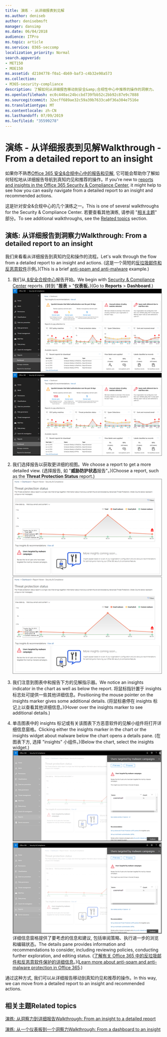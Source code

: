 ```yaml
---
title: 演练 - 从详细报表到见解
ms.author: deniseb
author: denisebmsft
manager: dansimp
ms.date: 06/04/2018
audience: ITPro
ms.topic: article
ms.service: O365-seccomp
localization_priority: Normal
search.appverid:
- MET150
- MOE150
ms.assetid: d2104778-f0a1-4b69-baf3-c4b32e98a573
ms.collection:
- M365-security-compliance
description: 了解如何从详细报告移动到安全&amp;合规性中心中推荐的操作的洞察力。
ms.openlocfilehash: ec0c440ac24bccbd739fbb52c2bb92c87e9c7888
ms.sourcegitcommit: 32ecff689ae32c59a39b7633ca0f36a304e7516e
ms.translationtype: MT
ms.contentlocale: zh-CN
ms.lasthandoff: 07/09/2019
ms.locfileid: "35599278"
---
```

# <a name="walkthrough---from-a-detailed-report-to-an-insight"></a><span data-ttu-id="64bba-103">演练 - 从详细报表到见解</span><span class="sxs-lookup"><span data-stu-id="64bba-103">Walkthrough - From a detailed report to an insight</span></span>

<span data-ttu-id="64bba-104">如果你不熟悉[Office 365 安全&amp;合规中心中的报告和见解](reports-and-insights-in-security-and-compliance.md), 它可能会帮助你了解如何轻松地从详细报告导航到真知灼见和推荐的操作。</span><span class="sxs-lookup"><span data-stu-id="64bba-104">If you're new to [reports and insights in the Office 365 Security &amp; Compliance Center](reports-and-insights-in-security-and-compliance.md), it might help to see how you can easily navigate from a detailed report to an insight and recommended actions.</span></span> 
  
<span data-ttu-id="64bba-105">这是针对安全&amp;合规中心的几个演练之一。</span><span class="sxs-lookup"><span data-stu-id="64bba-105">This is one of several walkthroughs for the Security &amp; Compliance Center.</span></span> <span data-ttu-id="64bba-106">若要查看其他演练, 请参阅 "[相关主题](#related-topics)" 部分。</span><span class="sxs-lookup"><span data-stu-id="64bba-106">To see additional walkthroughs, see the [Related topics](#related-topics) section.</span></span> 
  
## <a name="walkthrough-from-a-detailed-report-to-an-insight"></a><span data-ttu-id="64bba-107">演练: 从详细报告到洞察力</span><span class="sxs-lookup"><span data-stu-id="64bba-107">Walkthrough: From a detailed report to an insight</span></span>

<span data-ttu-id="64bba-108">我们来看看从详细报告到真知灼见和操作的流程。</span><span class="sxs-lookup"><span data-stu-id="64bba-108">Let's walk through the flow from a detailed report to an insight and actions.</span></span> <span data-ttu-id="64bba-109">(这是一个简短的[反垃圾邮件和反恶意软件](anti-spam-and-anti-malware-protection.md)示例。)</span><span class="sxs-lookup"><span data-stu-id="64bba-109">(This is a brief [anti-spam and anti-malware](anti-spam-and-anti-malware-protection.md) example.)</span></span> 
  
1. <span data-ttu-id="64bba-110">我们从[ &amp;安全合规中心](https://protection.office.com)报告开始。</span><span class="sxs-lookup"><span data-stu-id="64bba-110">We begin with [Security &amp; Compliance Center](https://protection.office.com) reports.</span></span> <span data-ttu-id="64bba-111">(转到 "**报表** \> "**仪表板**。)</span><span class="sxs-lookup"><span data-stu-id="64bba-111">(Go to **Reports** \> **Dashboard**.)</span></span> <br/><span data-ttu-id="64bba-112">![在安全&amp;合规性中心中, 转到\> "报告" 仪表板](media/68f3bb7c-b4f7-4cca-904b-478643a93c94.png)</span><span class="sxs-lookup"><span data-stu-id="64bba-112">![In the Security &amp; Compliance Center, go to Reports \> Dashboard](media/68f3bb7c-b4f7-4cca-904b-478643a93c94.png)</span></span>
  
2. <span data-ttu-id="64bba-113">我们选择报告以获取更详细的视图。</span><span class="sxs-lookup"><span data-stu-id="64bba-113">We choose a report to get a more detailed view.</span></span> <span data-ttu-id="64bba-114">(选择报告, 如 "**威胁防护状态**报告"。)</span><span class="sxs-lookup"><span data-stu-id="64bba-114">(Choose a report, such as the **Threat Protection Status** report.)</span></span><br/><span data-ttu-id="64bba-115">![显示见解的威胁防护状态报告](media/f47d7dbd-816a-47ba-b8db-53919fbed192.png)</span><span class="sxs-lookup"><span data-stu-id="64bba-115">![Threat Protection Status report showing insights](media/f47d7dbd-816a-47ba-b8db-53919fbed192.png)</span></span>
  
3. <span data-ttu-id="64bba-116">我们注意到图表中和报告下方的见解指示器。</span><span class="sxs-lookup"><span data-stu-id="64bba-116">We notice an insights indicator in the chart as well as below the report.</span></span> <span data-ttu-id="64bba-117">将鼠标指针置于 insights 标志处可提供一些其他详细信息。</span><span class="sxs-lookup"><span data-stu-id="64bba-117">Positioning the mouse pointer on the insights marker gives some additional details.</span></span> <span data-ttu-id="64bba-118">(将鼠标悬停在 insights 标记上以查看其他详细信息。)</span><span class="sxs-lookup"><span data-stu-id="64bba-118">(Hover over the insights marker to see additional details.)</span></span>
    
4. <span data-ttu-id="64bba-119">单击图表中的 insights 标记或有关该图表下方恶意软件的见解小组件将打开详细信息窗格。</span><span class="sxs-lookup"><span data-stu-id="64bba-119">Clicking either the insights marker in the chart or the insights widget about malware below the chart opens a details pane.</span></span> <span data-ttu-id="64bba-120">(在图表下方, 选择 "insights" 小组件。)</span><span class="sxs-lookup"><span data-stu-id="64bba-120">(Below the chart, select the insights widget.)</span></span><br/><span data-ttu-id="64bba-121">![有关恶意软件的见解的详细信息](media/2c8bccc5-ca4e-4bb9-ad4c-55fcee0535b7.png)</span><span class="sxs-lookup"><span data-stu-id="64bba-121">![Details for insights about malware](media/2c8bccc5-ca4e-4bb9-ad4c-55fcee0535b7.png)</span></span><br/><span data-ttu-id="64bba-122">详细信息窗格提供了要考虑的信息和建议, 包括审阅策略、执行进一步的浏览和编辑状态。</span><span class="sxs-lookup"><span data-stu-id="64bba-122">The details pane provides information and recommendations to consider, including reviewing policies, conducting further exploration, and editing status.</span></span> <span data-ttu-id="64bba-123">([了解有关 Office 365 中的反垃圾邮件和反恶意软件保护的详细信息](anti-spam-and-anti-malware-protection.md)。)</span><span class="sxs-lookup"><span data-stu-id="64bba-123">([Learn more about anti-spam and anti-malware protection in Office 365](anti-spam-and-anti-malware-protection.md).)</span></span>
    
<span data-ttu-id="64bba-124">通过这种方式, 我们可以从详细报告移动到真知灼见和推荐的操作。</span><span class="sxs-lookup"><span data-stu-id="64bba-124">In this way, we can move from a detailed report to an insight and recommended actions.</span></span> 
  
## <a name="related-topics"></a><span data-ttu-id="64bba-125">相关主题</span><span class="sxs-lookup"><span data-stu-id="64bba-125">Related topics</span></span>

[<span data-ttu-id="64bba-126">演练: 从洞察力到详细报告</span><span class="sxs-lookup"><span data-stu-id="64bba-126">Walkthrough: From an insight to a detailed report</span></span>](from-an-insight-to-a-detailed-report.md)
  
[<span data-ttu-id="64bba-127">演练: 从一个仪表板到一个洞察力</span><span class="sxs-lookup"><span data-stu-id="64bba-127">Walkthrough: From a dashboard to an insight</span></span>](from-a-dashboard-to-an-insight.md)
  

